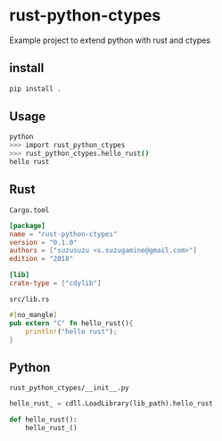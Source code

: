 # rust-python-ctypes
Example project to extend python with rust and ctypes

## install
```sh
pip install .
```

## Usage
```sh
python
>>> import rust_python_ctypes
>>> rust_python_ctypes.hello_rust()
hello rust
```

## Rust
`Cargo.toml`
```toml
[package]
name = "rust-python-ctypes"
version = "0.1.0"
authors = ["suzusuzu <s.suzugamine@gmail.com>"]
edition = "2018"

[lib]
crate-type = ["cdylib"]
```

`src/lib.rs`
```rust
#[no_mangle]
pub extern "C" fn hello_rust(){
    println!("hello rust");
}
```

## Python
`rust_python_ctypes/__init__.py`
```python
hello_rust_ = cdll.LoadLibrary(lib_path).hello_rust

def hello_rust():
    hello_rust_()
```
